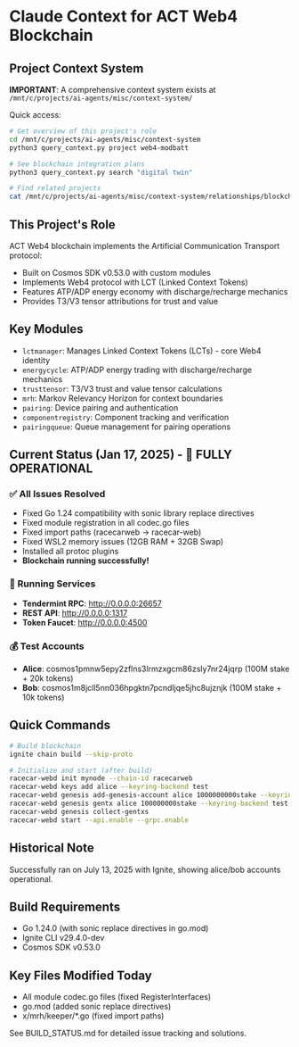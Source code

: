 # Claude Context for ACT Web4 Blockchain

## Project Context System

**IMPORTANT**: A comprehensive context system exists at `/mnt/c/projects/ai-agents/misc/context-system/`

Quick access:
```bash
# Get overview of this project's role
cd /mnt/c/projects/ai-agents/misc/context-system
python3 query_context.py project web4-modbatt

# See blockchain integration plans
python3 query_context.py search "digital twin"

# Find related projects
cat /mnt/c/projects/ai-agents/misc/context-system/relationships/blockchain-bridge.md
```

## This Project's Role

ACT Web4 blockchain implements the Artificial Communication Transport protocol:
- Built on Cosmos SDK v0.53.0 with custom modules
- Implements Web4 protocol with LCT (Linked Context Tokens)
- Features ATP/ADP energy economy with discharge/recharge mechanics
- Provides T3/V3 tensor attributions for trust and value

## Key Modules
- `lctmanager`: Manages Linked Context Tokens (LCTs) - core Web4 identity
- `energycycle`: ATP/ADP energy trading with discharge/recharge mechanics
- `trusttensor`: T3/V3 trust and value tensor calculations
- `mrh`: Markov Relevancy Horizon for context boundaries
- `pairing`: Device pairing and authentication
- `componentregistry`: Component tracking and verification
- `pairingqueue`: Queue management for pairing operations

## Current Status (Jan 17, 2025) - 🎉 FULLY OPERATIONAL

### ✅ All Issues Resolved
- Fixed Go 1.24 compatibility with sonic library replace directives
- Fixed module registration in all codec.go files
- Fixed import paths (racecarweb → racecar-web)
- Fixed WSL2 memory issues (12GB RAM + 32GB Swap)
- Installed all protoc plugins
- **Blockchain running successfully!**

### 🚀 Running Services
- **Tendermint RPC**: http://0.0.0.0:26657
- **REST API**: http://0.0.0.0:1317
- **Token Faucet**: http://0.0.0.0:4500

### 💰 Test Accounts
- **Alice**: cosmos1pmnw5epy2zflns3lrmzxgcm86zsly7nr24jqrp (100M stake + 20k tokens)
- **Bob**: cosmos1m8jcll5nn036hpgktn7pcndljqe5jhc8ujznjk (100M stake + 10k tokens)

## Quick Commands

```bash
# Build blockchain
ignite chain build --skip-proto

# Initialize and start (after build)
racecar-webd init mynode --chain-id racecarweb
racecar-webd keys add alice --keyring-backend test
racecar-webd genesis add-genesis-account alice 1000000000stake --keyring-backend test
racecar-webd genesis gentx alice 100000000stake --keyring-backend test --chain-id racecarweb
racecar-webd genesis collect-gentxs
racecar-webd start --api.enable --grpc.enable
```

## Historical Note
Successfully ran on July 13, 2025 with Ignite, showing alice/bob accounts operational.

## Build Requirements
- Go 1.24.0 (with sonic replace directives in go.mod)
- Ignite CLI v29.4.0-dev
- Cosmos SDK v0.53.0

## Key Files Modified Today
- All module codec.go files (fixed RegisterInterfaces)
- go.mod (added sonic replace directives)
- x/mrh/keeper/*.go (fixed import paths)

See BUILD_STATUS.md for detailed issue tracking and solutions.